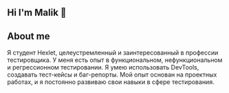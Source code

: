 ## Hi I'm Malik 👋


## About me 
Я студент Hexlet, целеустремленный и заинтересованный в профессии тестировщика. 
У меня есть опыт в функциональном, нефункциональном и регрессионном тестировании. 
Я умею использовать DevTools, создавать тест-кейсы и баг-репорты. 
Мой опыт основан на проектных работах, и я постоянно развиваю свои навыки в сфере тестирования.
   
<!--
**Malik1998-74/Malik1998-74** is a ✨ _special_ ✨ repository because its `README.md` (this file) appears on your GitHub profile.

Here are some ideas to get you started:

- 🔭 I’m currently working on ...
- 🌱 I’m currently learning ...
- 👯 I’m looking to collaborate on ...
- 🤔 I’m looking for help with ...
- 💬 Ask me about ...
- 📫 How to reach me: ...
- 😄 Pronouns: ...
- ⚡ Fun fact: ...
-->

